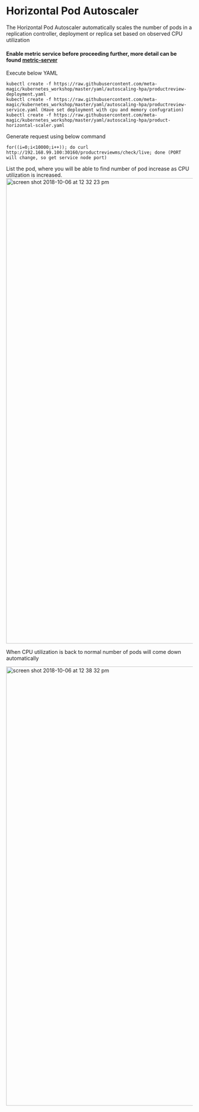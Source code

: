 # Horizontal Pod Autoscaler

The Horizontal Pod Autoscaler automatically scales the number of pods in a replication controller, deployment or replica set based on observed CPU utilization

#### Enable metric service before proceeding further, more detail can be found [metric-server](https://github.com/meta-magic/kubernetes_workshop/tree/master/yaml/metrics_grafana)

Execute below YAML
````
kubectl create -f https://raw.githubusercontent.com/meta-magic/kubernetes_workshop/master/yaml/autoscaling-hpa/productreview-deployment.yaml
kubectl create -f https://raw.githubusercontent.com/meta-magic/kubernetes_workshop/master/yaml/autoscaling-hpa/productreview-service.yaml (Have set deployment with cpu and memory confugration)
kubectl create -f https://raw.githubusercontent.com/meta-magic/kubernetes_workshop/master/yaml/autoscaling-hpa/product-horizontal-scaler.yaml
````

Generate request using below command
````
for((i=0;i<10000;i++)); do curl http://192.168.99.100:30160/productreviewms/check/live; done (PORT will change, so get service node port)
````

List the pod, where you will be able to find number of pod increase as CPU utilization is increased.
<img width="1255" alt="screen shot 2018-10-06 at 12 32 23 pm" src="https://user-images.githubusercontent.com/23295769/46568553-7f08dd00-c964-11e8-8bfa-c332f07cb9b3.png">

When CPU utilization is back to normal number of pods will come down automatically

<img width="1184" alt="screen shot 2018-10-06 at 12 38 32 pm" src="https://user-images.githubusercontent.com/23295769/46568568-c4c5a580-c964-11e8-87e9-00e78d326fd2.png">
